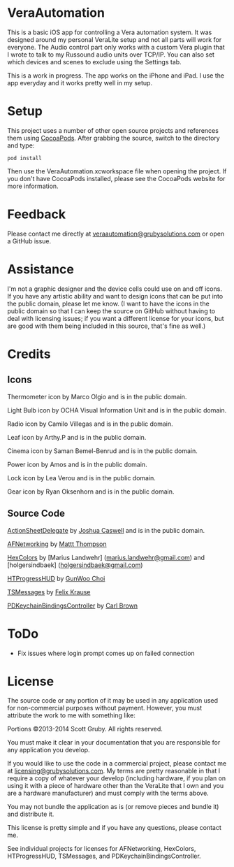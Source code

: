 VeraAutomation
==========

This is a basic iOS app for controlling a Vera automation system. It was designed around my personal VeraLite setup and not all parts will work for everyone. The Audio control part only works with a custom Vera plugin that I wrote to talk to my Russound audio units over TCP/IP. You can also set which devices and scenes to exclude using the Settings tab.

This is a work in progress. The app works on the iPhone and iPad. I use the app everyday and it works pretty well in my setup.

Setup
==========
This project uses a number of other open source projects and references them using [CocoaPods](http://www.cocoapods.org/). After grabbing the source, switch to the directory and type:

	pod install

Then use the VeraAutomation.xcworkspace file when opening the project. If you don't have CocoaPods installed, please see the CocoaPods website for more information.

Feedback
==========
Please contact me directly at <veraautomation@grubysolutions.com> or open a GitHub issue.

Assistance
==========
I'm not a graphic designer and the device cells could use on and off icons. If you have any artistic ability and want to design icons that can be put into the public domain, please let me know. (I want to have the icons in the public domain so that I can keep the source on GitHub without having to deal with licensing issues; if you want a different license for your icons, but are good with them being included in this source, that's fine as well.)


Credits
==========
Icons
------
Thermometer icon by Marco Olgio and is in the public domain.

Light Bulb icon by OCHA Visual Information Unit and is in the public domain.

Radio icon by Camilo Villegas and is in the public domain.

Leaf icon by Arthy.P and is in the public domain.

Cinema icon by Saman Bemel-Benrud and is in the public domain.

Power icon by Amos and is in the public domain.

Lock icon by Lea Verou and is in the public domain.

Gear icon by Ryan Oksenhorn and is in the public domain.

Source Code
-
[ActionSheetDelegate](https://github.com/woolsweater/ActionSheetDelegate) by [Joshua Caswell](woolsweatersoft@gmail.com) and is in the public domain.

[AFNetworking](https://github.com/AFNetworking/AFNetworking) by [Mattt Thompson](m@mattt.me)

[HexColors](https://github.com/mRs-/HexColors) by [Marius Landwehr] (marius.landwehr@gmail.com) and [holgersindbaek] (holgersindbaek@gmail.com)

[HTProgressHUD](https://github.com/Hardtack/HTProgressHUD) by [GunWoo Choi](6566gun@gmail.com)

[TSMessages](https://github.com/toursprung/TSMessages) by [Felix Krause](krausefx@gmail.com)

[PDKeychainBindingsController](https://github.com/carlbrown/PDKeychainBindingsController) by [Carl Brown](carlb@pdagent.com)

ToDo
==============
* Fix issues where login prompt comes up on failed connection

License
==========
The source code or any portion of it may be used in any application used for non-commercial purposes without payment. However, you must attribute the work to me with something like:

Portions &copy;2013-2014 Scott Gruby. All rights reserved.

You must make it clear in your documentation that you are responsible for any application you develop.

If you would like to use the code in a commercial project, please contact me at <licensing@grubysolutions.com>. My terms are pretty reasonable in that I require a copy of whatever your develop (including hardware, if you plan on using it with a piece of hardware other than the VeraLite that I own and you are a hardware manufacturer) and must comply with the terms above.

You may not bundle the application as is (or remove pieces and bundle it) and distribute it.

This license is pretty simple and if you have any questions, please contact me.


See individual projects for licenses for AFNetworking, HexColors, HTProgressHUD, TSMessages, and PDKeychainBindingsController.
